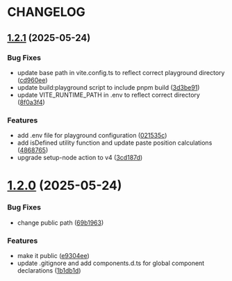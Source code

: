 # CHANGELOG

## [1.2.1](https://github.com/tiny-open-source/medical-designer/compare/v1.2.0...v1.2.1) (2025-05-24)


### Bug Fixes

* update base path in vite.config.ts to reflect correct playground directory ([cd960ee](https://github.com/tiny-open-source/medical-designer/commit/cd960eedbb6e978f8294788940e8c5d620a46726))
* update build:playground script to include pnpm build ([3d3be91](https://github.com/tiny-open-source/medical-designer/commit/3d3be916292aea4a8a03aec0c69fa2912e1d52b4))
* update VITE_RUNTIME_PATH in .env to reflect correct directory ([8f0a3f4](https://github.com/tiny-open-source/medical-designer/commit/8f0a3f470c2971c6e06e2642731927b7fef34763))


### Features

* add .env file for playground configuration ([021535c](https://github.com/tiny-open-source/medical-designer/commit/021535c07dcf1b569ad44b911b6c099a2fe92d4f))
* add isDefined utility function and update paste position calculations ([4868765](https://github.com/tiny-open-source/medical-designer/commit/4868765e531a4fc3ffbc9ea7609040f79b7610cc))
* upgrade setup-node action to v4 ([3cd187d](https://github.com/tiny-open-source/medical-designer/commit/3cd187dd0af6b5201324a163e467ab04235fb78d))



# [1.2.0](https://github.com/tiny-open-source/medical-designer/compare/e9304eef4291f82a6b862d0eead4485095d808e5...v1.2.0) (2025-05-24)


### Bug Fixes

* change public path ([69b1963](https://github.com/tiny-open-source/medical-designer/commit/69b1963e9e9150ff4ded7f0c545dcb9faddeef7c))


### Features

* make it public ([e9304ee](https://github.com/tiny-open-source/medical-designer/commit/e9304eef4291f82a6b862d0eead4485095d808e5))
* update .gitignore and add components.d.ts for global component declarations ([1b1db1d](https://github.com/tiny-open-source/medical-designer/commit/1b1db1d9c3a56e82e80a0612547678987fcbe882))



